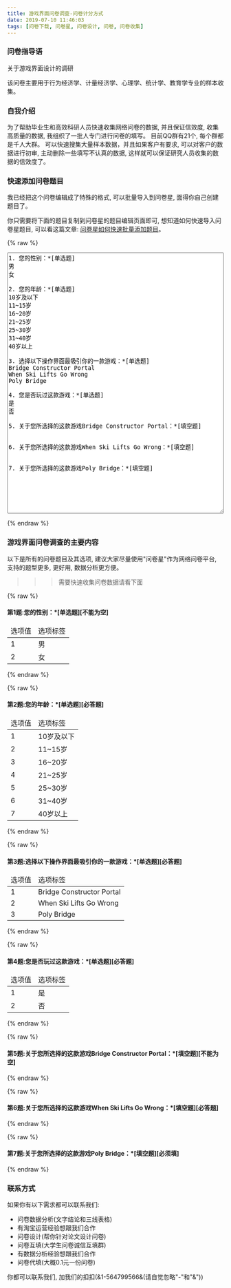 ```yaml
---
title: 游戏界面问卷调查-问卷计分方式
date: 2019-07-10 11:46:03
tags: [问卷下载, 问卷星, 问卷设计, 问卷, 问卷收集]
---
```


### 问卷指导语

关于游戏界面设计的调研

该问卷主要用于行为经济学、计量经济学、心理学、统计学、教育学专业的样本收集。

<!-- more -->


### 自我介绍

为了帮助毕业生和高效科研人员快速收集网络问卷的数据, 并且保证信效度, 收集高质量的数据, 我组织了一批人专门进行问卷的填写。
目前QQ群有21个, 每个群都是千人大群。 可以快速搜集大量样本数据，并且如果客户有要求, 可以对客户的数据进行初审, 
主动删除一些填写不认真的数据, 这样就可以保证研究人员收集的数据的信效度了。



### 快速添加问卷题目

我已经把这个问卷编辑成了特殊的格式, 可以批量导入到问卷星, 面得你自己创建题目了。

你只需要将下面的题目复制到问卷星的题目编辑页面即可, 想知道如何快速导入问卷星题目, 可以看这篇文章: [问卷星如何快速批量添加题目](https://mlln.cn/2019/06/01/%E9%97%AE%E5%8D%B7%E6%98%9F%E5%A6%82%E4%BD%95%E5%BF%AB%E9%80%9F%E6%B7%BB%E5%8A%A0%E6%89%B9%E9%87%8F%E9%A2%98%E7%9B%AE/index.html)。

{% raw %}
<textarea rows="40" style="width: 100%;">1. 您的性别：*[单选题]
男
女

2. 您的年龄：*[单选题]
10岁及以下
11~15岁
16~20岁
21~25岁
25~30岁
31~40岁
40岁以上

3. 选择以下操作界面最吸引你的一款游戏：*[单选题]
Bridge Constructor Portal
When Ski Lifts Go Wrong
Poly Bridge

4. 您是否玩过这款游戏：*[单选题]
是
否

5. 关于您所选择的这款游戏Bridge Constructor Portal：*[填空题]


6. 关于您所选择的这款游戏When Ski Lifts Go Wrong：*[填空题]


7. 关于您所选择的这款游戏Poly Bridge：*[填空题]
</textarea>
{% endraw %}

### 游戏界面问卷调查的主要内容

以下是所有的问卷题目及其选项, 建议大家尽量使用"问卷星"作为网络问卷平台, 支持的题型更多, 更好用, 数据分析更方便。

>>> 需要快速收集问卷数据请看下面


{% raw %}
<div class="qitem">
<h4>第1题:您的性别：*[单选题][不能为空]</h4>

<table class="table">
<thead>
<tr><td>选项值</td><td>选项标签</td></tr>
</thead>
<tbody>
<tr><td>1</td><td>男</td></tr>
<tr><td>2</td><td>女</td></tr>
</tbody>
</table>

</div>
{% endraw %}


{% raw %}
<div class="qitem">
<h4>第2题:您的年龄：*[单选题][必答题]</h4>

<table class="table">
<thead>
<tr><td>选项值</td><td>选项标签</td></tr>
</thead>
<tbody>
<tr><td>1</td><td>10岁及以下</td></tr>
<tr><td>2</td><td>11~15岁</td></tr>
<tr><td>3</td><td>16~20岁</td></tr>
<tr><td>4</td><td>21~25岁</td></tr>
<tr><td>5</td><td>25~30岁</td></tr>
<tr><td>6</td><td>31~40岁</td></tr>
<tr><td>7</td><td>40岁以上</td></tr>
</tbody>
</table>

</div>
{% endraw %}


{% raw %}
<div class="qitem">
<h4>第3题:选择以下操作界面最吸引你的一款游戏：*[单选题][必答题]</h4>

<table class="table">
<thead>
<tr><td>选项值</td><td>选项标签</td></tr>
</thead>
<tbody>
<tr><td>1</td><td>Bridge Constructor Portal</td></tr>
<tr><td>2</td><td>When Ski Lifts Go Wrong</td></tr>
<tr><td>3</td><td>Poly Bridge</td></tr>
</tbody>
</table>

</div>
{% endraw %}


{% raw %}
<div class="qitem">
<h4>第4题:您是否玩过这款游戏：*[单选题][必答题]</h4>

<table class="table">
<thead>
<tr><td>选项值</td><td>选项标签</td></tr>
</thead>
<tbody>
<tr><td>1</td><td>是</td></tr>
<tr><td>2</td><td>否</td></tr>
</tbody>
</table>

</div>
{% endraw %}


{% raw %}
<div class="qitem">
<h4>第5题:关于您所选择的这款游戏Bridge Constructor Portal：*[填空题][不能为空]</h4>

</div>
{% endraw %}


{% raw %}
<div class="qitem">
<h4>第6题:关于您所选择的这款游戏When Ski Lifts Go Wrong：*[填空题][必答题]</h4>

</div>
{% endraw %}


{% raw %}
<div class="qitem">
<h4>第7题:关于您所选择的这款游戏Poly Bridge：*[填空题][必须填]</h4>

</div>
{% endraw %}



<!-- ---
title: 心理教育医学的问卷免费下载
date: 2019-05-23 08:59:15
tags: [问卷星, 问卷网, 问卷下载, 问卷互填, 问卷设计, 问卷模板, 毕业问卷, 问卷数据分析, 问卷代填, ]
--- -->

### 联系方式
 
如果你有以下需求都可以联系我们:

- 问卷数据分析(文字结论和三线表格)
- 有淘宝运营经验想跟我们合作
- 问卷设计(帮你针对论文设计问卷)
- 问卷互填(大学生问卷诚信互填群)
- 有数据分析经验想跟我们合作
- 问卷代填(大概0.1元一份问卷)

你都可以联系我们, 加我们的扣扣(&1-564799566&(请自觉忽略"-"和"&"))
